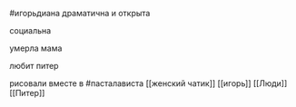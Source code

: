
#игорьдиана 
драматична и открыта 

социальна

умерла мама  

любит питер

рисовали вместе в #пасталависта
[[женский чатик]]
[[игорь]]
[[Люди]]
[[Питер]]